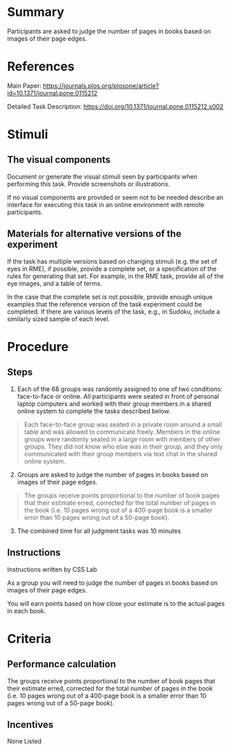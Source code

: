 # Summary
Participants are asked to judge the number of pages in books based on images of their page edges.


# References
Main Paper: https://journals.plos.org/plosone/article?id=10.1371/journal.pone.0115212

Detailed Task Description: https://doi.org/10.1371/journal.pone.0115212.s002
# Stimuli
## The visual components
Document or generate the visual stimuli seen by participants when performing this task. Provide screenshots or illustrations. 

If no visual components are provided or seem not to be needed describe an interface for executing this task in an online environment with remote participants. 

## Materials for alternative versions of the experiment 
If the task has multiple versions based on changing stimuli (e.g. the set of eyes in RME), if possible, provide a complete set, or a specification of the rules for generating that set. For example, in the RME task, provide all of the eye images, and a table of terms.  

In the case that the complete set is not possible, provide enough unique examples that the reference version of the task experiment could be completed. If there are various levels of the task, e.g., in Sudoku, include a similarly sized sample of each level.

# Procedure
## Steps
1. Each of the 68 groups was randomly assigned to one of two conditions: face-to-face or online. All participants were seated in front of personal laptop computers and worked with their group members in a shared online system to complete the tasks described below. 
> Each face-to-face group was seated in a private room around a small table and was allowed to communicate freely.
>  Members in the online groups were randomly seated in a large room with members of other groups. They did not know who else was in their group, and they only communicated with their group members via text chat in the shared online system. 
2. Groups are asked to judge the number of pages in books based on images of their page edges. 
> The groups receive points proportional to the number of book pages that their estimate erred, corrected for the total number of pages in the book (i.e. 10 pages wrong out of a 400-page book is a smaller error than 10 pages wrong out of a 50-page book). 
3. The combined time for all judgment tasks was 10 minutes

## Instructions
Instructions written by CSS Lab 

As a group you will need to judge the number of pages in books based on images of their page edges. 

You will earn points based on how close your estimate is to the actual pages in each book. 

# Criteria
## Performance calculation
The groups receive points proportional to the number of book pages that their estimate erred, corrected for the total number of pages in the book (i.e. 10 pages wrong out of a 400-page book is a smaller error than 10 pages wrong out of a 50-page book). 
 

## Incentives
None Listed
